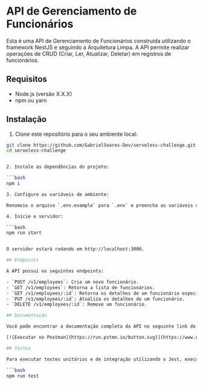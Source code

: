 # API de Gerenciamento de Funcionários

Esta é uma API de Gerenciamento de Funcionários construída utilizando o framework NestJS e seguindo a Arquitetura Limpa. A API permite realizar operações de CRUD (Criar, Ler, Atualizar, Deletar) em registros de funcionários.

## Requisitos

- Node.js (versão X.X.X)
- npm ou yarn


## Instalação

1. Clone este repositório para o seu ambiente local:

```bash
git clone https://github.com/GabrielSoares-Dev/serveless-challenge.git
cd serveless-challenge


2. Instale as dependências do projeto:

```bash
npm i

3. Configure as variáveis de ambiente:

Renomeie o arquivo `.env.example` para `.env` e preencha as variáveis de acordo com a configuração do seu ambiente.

4. Inicie o servidor:

```bash
npm run start


O servidor estará rodando em http://localhost:3000.

## Endpoints

A API possui os seguintes endpoints:

- `POST /v1/employees`: Cria um novo funcionário.
- `GET /v1/employees`: Retorna a lista de funcionários.
- `GET /v1/employees/:id`: Retorna os detalhes de um funcionário específico.
- `PUT /v1/employees/:id`: Atualiza os detalhes de um funcionário.
- `DELETE /v1/employees/:id`: Remove um funcionário.

## Documentação

Você pode encontrar a documentação completa da API no seguinte link do Postman:

[![Executar no Postman](https://run.pstmn.io/button.svg)](https://www.getpostman.com/collections/sua-colecao-aqui)

## Testes

Para executar testes unitários e de integração utilizando o Jest, execute o seguinte comando:

```bash
npm run test
